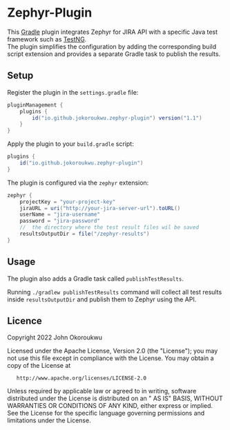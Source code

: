 # Zephyr-Plugin

This [Gradle](https://gradle.org/) plugin
integrates Zephyr for JIRA API with a specific
Java test framework such as [TestNG](https://testng.org/doc/).
<br>
The plugin simplifies the configuration by adding the corresponding
build script extension and provides a 
separate Gradle task to publish the results.

## Setup

Register the plugin in the ```settings.gradle``` file:

```groovy
pluginManagement {
    plugins {
        id("io.github.jokoroukwu.zephyr-plugin") version("1.1")
    }
}
```

Apply the plugin to your ```build.gradle``` script:

```groovy
plugins {
    id("io.github.jokoroukwu.zephyr-plugin")
}
```

The plugin is configured via the ``zephyr`` extension:

```groovy
zephyr {
    projectKey = "your-project-key"
    jiraURL = uri("http://your-jira-server-url").toURL()
    userName = "jira-username"
    password = "jira-password"
    //  the directory where the test result files wil be saved
    resultsOutputDir = file("/zephyr-results")
}
```

## Usage

The plugin also adds a Gradle task called ```publishTestResults```.

Running ``./gradlew publishTestResults`` command will collect all test results inside ```resultsOutputDir```
and publish them to Zephyr using the API.

## Licence

Copyright 2022 John Okoroukwu

Licensed under the Apache License, Version 2.0 (the "License"); you may not use this file except in compliance with the
License. You may obtain a copy of the License at

       http://www.apache.org/licenses/LICENSE-2.0

Unless required by applicable law or agreed to in writing, software distributed under the License is distributed on an "
AS IS" BASIS, WITHOUT WARRANTIES OR CONDITIONS OF ANY KIND, either express or implied. See the License for the specific
language governing permissions and limitations under the License.